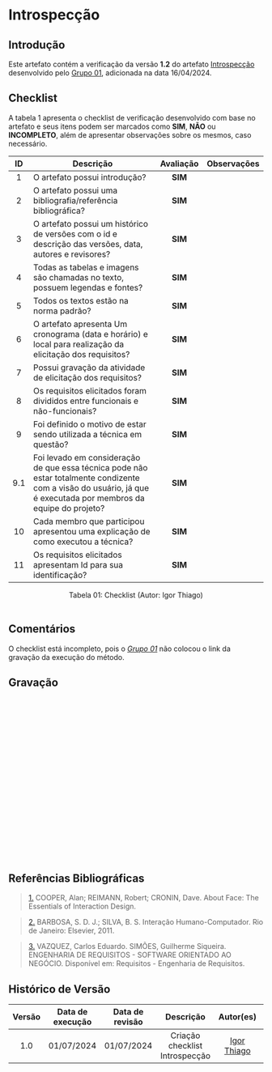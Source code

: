 # Introspecção

## Introdução

Este artefato contém a verificação da versão **1.2** do artefato [Introspecção](https://requisitos-de-software.github.io/2024.1-DiarioOficialdaUniao/elicitacao/tecnicas/introspeccao/) desenvolvido pelo [Grupo 01](https://requisitos-de-software.github.io/2024.1-DiarioOficialdaUniao/), adicionada na data 16/04/2024.

## Checklist

A tabela 1 apresenta o checklist de verificação desenvolvido com base no artefato e seus itens podem ser marcados como **SIM**, **NÃO** ou **INCOMPLETO**, além de apresentar observações sobre os mesmos, caso necessário.

| ID | Descrição | Avaliação | Observações |
|:---:|------------------------------------------------------------------------------------------------------|:--------:|:-------------------------:|
| 1 | O artefato possui introdução? | **SIM** | |
| 2 | O artefato possui uma bibliografia/referência bibliográfica? | **SIM**| |
| 3 | O artefato possui um histórico de versões com o id e descrição das versões, data, autores e revisores? |**SIM** | |
| 4 | Todas as tabelas e imagens são chamadas no texto, possuem legendas e fontes? |**SIM** | |
| 5 | Todos os textos estão na norma padrão? | **SIM**| |
| 6 | O artefato apresenta Um cronograma (data e horário) e local para realização da elicitação dos requisitos? |**SIM** | |
| 7 | Possui gravação da atividade de elicitação dos requisitos? |**SIM** | |
| 8 | Os requisitos elicitados foram divididos entre funcionais e não-funcionais? |**SIM** | |
| 9 | Foi definido o motivo de estar sendo utilizada a técnica em questão? |**SIM** | |
| 9.1 | Foi levado em consideração de que essa técnica pode não estar totalmente condizente com a visão do usuário, já que é executada por membros da equipe do projeto? |**SIM** | |
| 10 | Cada membro que participou apresentou uma explicação de como executou a técnica? | **SIM**   | |
| 11 | Os requisitos elicitados apresentam Id para sua identificação? |**SIM** | |

<div align="center">
<figcaption align="center">Tabela 01: Checklist (Autor: Igor Thiago)</figcaption>
</div>
<br/>


## Comentários

O checklist está incompleto, pois o [*Grupo 01*](https://requisitos-de-software.github.io/2024.1-DiarioOficialdaUniao/) não colocou o link da gravação da execução do método.

## Gravação 

<iframe width="560" height="315" src="" title="YouTube video player" frameborder="0" allow="accelerometer; autoplay; clipboard-write; encrypted-media; gyroscope; picture-in-picture; web-share" allowfullscreen></iframe>

## Referências Bibliográficas

> <a id="FTF1Ref" href="#FTF1">1.</a> COOPER, Alan; REIMANN, Robert; CRONIN, Dave. About Face: The Essentials of Interaction Design.

> <a id="FTF2Ref" href="#FTF2">2.</a> BARBOSA, S. D. J.; SILVA, B. S. Interação Humano-Computador. Rio de Janeiro: Elsevier, 2011.

> <a id="FTF2Ref" href="#FTF3">3.</a> VAZQUEZ, Carlos Eduardo. SIMÕES, Guilherme Siqueira. ENGENHARIA DE REQUISITOS - SOFTWARE ORIENTADO AO NEGÓCIO. Disponível em: Requisitos - Engenharia de Requisitos.


## Histórico de Versão

| Versão | Data de execução | Data de revisão |  Descrição                          | Autor(es)                                           | Revisor(es)                                           |
| :----: | :--------------: | :-------------: | :---------------------------------: | :-------------------------------------------------: | :---------------------------------------------------: |
| 1.0    | 01/07/2024       | 01/07/2024      | Criação checklist Introspecção  |  [Igor Thiago](https://github.com/alladin51) | [Rodrigo Gontijo](https://github.com/rodrigogontijoo) |
